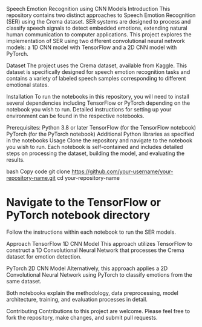 Speech Emotion Recognition using CNN Models
Introduction
This repository contains two distinct approaches to Speech Emotion Recognition (SER) using the Crema dataset. SER systems are designed to process and classify speech signals to detect embedded emotions, extending natural human communication to computer applications. This project explores the implementation of SER using two different convolutional neural network models: a 1D CNN model with TensorFlow and a 2D CNN model with PyTorch.

Dataset
The project uses the Crema dataset, available from Kaggle. This dataset is specifically designed for speech emotion recognition tasks and contains a variety of labeled speech samples corresponding to different emotional states.

Installation
To run the notebooks in this repository, you will need to install several dependencies including TensorFlow or PyTorch depending on the notebook you wish to run. Detailed instructions for setting up your environment can be found in the respective notebooks.

Prerequisites:
Python 3.8 or later
TensorFlow (for the TensorFlow notebook)
PyTorch (for the PyTorch notebook)
Additional Python libraries as specified in the notebooks
Usage
Clone the repository and navigate to the notebook you wish to run. Each notebook is self-contained and includes detailed steps on processing the dataset, building the model, and evaluating the results.

bash
Copy code
git clone https://github.com/your-username/your-repository-name.git
cd your-repository-name
# Navigate to the TensorFlow or PyTorch notebook directory
Follow the instructions within each notebook to run the SER models.

Approach
TensorFlow 1D CNN Model
This approach utilizes TensorFlow to construct a 1D Convolutional Neural Network that processes the Crema dataset for emotion detection.

PyTorch 2D CNN Model
Alternatively, this approach applies a 2D Convolutional Neural Network using PyTorch to classify emotions from the same dataset.

Both notebooks explain the methodology, data preprocessing, model architecture, training, and evaluation processes in detail.

Contributing
Contributions to this project are welcome. Please feel free to fork the repository, make changes, and submit pull requests.
